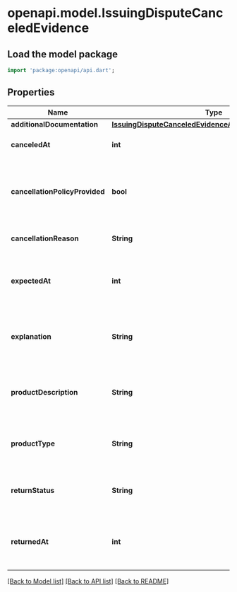 # openapi.model.IssuingDisputeCanceledEvidence

## Load the model package
```dart
import 'package:openapi/api.dart';
```

## Properties
Name | Type | Description | Notes
------------ | ------------- | ------------- | -------------
**additionalDocumentation** | [**IssuingDisputeCanceledEvidenceAdditionalDocumentation**](IssuingDisputeCanceledEvidenceAdditionalDocumentation.md) |  | [optional] 
**canceledAt** | **int** | Date when order was canceled. | [optional] 
**cancellationPolicyProvided** | **bool** | Whether the cardholder was provided with a cancellation policy. | [optional] 
**cancellationReason** | **String** | Reason for canceling the order. | [optional] 
**expectedAt** | **int** | Date when the cardholder expected to receive the product. | [optional] 
**explanation** | **String** | Explanation of why the cardholder is disputing this transaction. | [optional] 
**productDescription** | **String** | Description of the merchandise or service that was purchased. | [optional] 
**productType** | **String** | Whether the product was a merchandise or service. | [optional] 
**returnStatus** | **String** | Result of cardholder's attempt to return the product. | [optional] 
**returnedAt** | **int** | Date when the product was returned or attempted to be returned. | [optional] 

[[Back to Model list]](../README.md#documentation-for-models) [[Back to API list]](../README.md#documentation-for-api-endpoints) [[Back to README]](../README.md)


